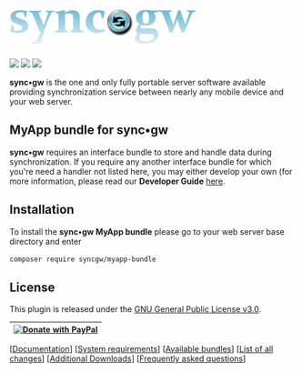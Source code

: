 # ![picture logo](https://github.com/syncgw/gui-bundle/blob/master/assets/syncgw.png "sync•gw") #
 
![](https://img.shields.io/packagist/v/syncgw/myapp-bundle.svg)
![](https://img.shields.io/packagist/l/syncgw/myapp-bundle.svg)
![](https://img.shields.io/packagist/dt/syncgw/myapp-bundle.svg)
 
**sync•gw** is the one and only fully portable server software available providing synchronization service between nearly any mobile device and your web server.

## MyApp bundle for sync•gw ##
**sync•gw** requires an interface bundle to store and handle data during synchronization. 
If you require any another interface bundle for which you're need a handler not listed here, you may either develop your own (for more information, please read our **Developer Guide** [here](https://github.com/syncgw/doc-bundle/blob/master/Downloads.md).

## Installation ##
To install the **sync•gw MyApp bundle** please go to your web server base directory and enter

```bash
composer require syncgw/myapp-bundle
```

## License ##
This plugin is released under the [GNU General Public License v3.0](./LICENSE).

|  <a href="https://www.paypal.com/donate/?hosted_button_id=DS6VK49NAFHEQ" target="_blank" rel="noopener">   <img src="https://www.paypalobjects.com/en_US/DK/i/btn/btn_donateCC_LG.gif" alt="Donate with PayPal"/> </a> | 
| --- | 

[[Documentation](https://github.com/syncgw/doc-bundle/blob/master/README.md)]
[[System requirements](https://github.com/syncgw/doc-bundle/blob/master/PreReqs.md)] 
[[Available bundles](https://github.com/syncgw/doc-bundle/blob/master/Packages.md)] 
[[List of all changes](https://github.com/syncgw/doc-bundle/blob/master/Changes.md)] 
[[Additional Downloads](https://github.com/syncgw/doc-bundle/blob/master/Downloads.md)] 
[[Frequently asked questions](https://github.com/syncgw/doc-bundle/blob/master/FAQ.md)] 

